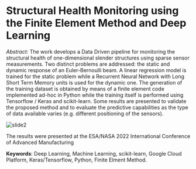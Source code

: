 # Structural Health Monitoring using the Finite Element Method and Deep Learning

*Abstract:*
The work develops a Data Driven pipeline for monitoring the structural health of one-dimensional slender structures using sparse sensor measurements. Two distinct problems are addressed: the static and dynamic response of an Euler-Bernoulli beam. A linear regression model is trained for the static problem while a Recurrent Neural Network with Long Short Term Memory units is used for the dynamic one. The generation of the training dataset is obtained by means of a finite element code implemented ad-hoc in Python while the training itself is performed using Tensorflow / Keras and scikit-learn. Some results are presented to validate the proposed method and to evaluate the predictive capabilities as the type of data available varies (e.g. different positioning of the sensors).


![slide2](https://user-images.githubusercontent.com/36279027/161803509-a4da1c44-02e7-434a-83ec-b619a7695ae6.png)


The results were presented at the ESA/NASA 2022 International Conference of Advanced Manufacturing

**Keywords**: Deep Learning, Machine Learning, scikit-learn, Google Cloud Platform, Keras/Tensorflow, Python, Finite Elment Method.
